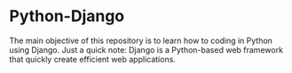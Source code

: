 # Python-Django

The main objective of this repository is to learn how to coding in Python using Django.
Just a quick note: Django is a Python-based web framework that quickly create efficient web applications.
